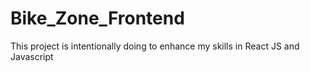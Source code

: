 # Bike_Zone_Frontend
This project is intentionally doing to enhance my skills in React JS and Javascript
